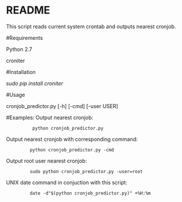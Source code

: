 # README #

This script reads current system crontab and outputs nearest cronjob.

#Requirements

Python 2.7

croniter

#Installation

*sudo pip install croniter*

#Usage

cronjob_predictor.py [-h] [-cmd] [-user USER]

#Examples:
Output nearest cronjob:

              python cronjob_predictor.py

Output nearest cronjob with corresponding command:

             python cronjob_predictor.py -cmd

Output root user nearest cronjob:

             sudo python cronjob_predictor.py -user=root


UNIX date command in conjuction with this script:

             date -d"$(python cronjob_predictor.py)" +%H:%m